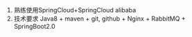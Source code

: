 1. 熟练使用SpringCloud+SpringCloud alibaba
2. 技术要求
   Java8 + maven + git, github + Nginx + RabbitMQ + SpringBoot2.0
